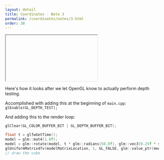 ```yaml
---
layout: detail
title: Coordinates - Note 3
permalink: /coordinates/notes/3.html
order: 30
---
```


<iframe>

</iframe>

Here's how it looks after we let OpenGL know to actually perform depth testing. 

Accomplished with adding this at the beginning of ```main.cpp```: ```glEnable(GL_DEPTH_TEST);``` 

And adding this to the render loop: 

```c++
glClear(GL_COLOR_BUFFER_BIT | GL_DEPTH_BUFFER_BIT);

float t = glfwGetTime();
model = glm::mat4(1.0f);
model = glm::rotate(model, t * glm::radians(50.0f), glm::vec3(0.25f * sin(t), 0.25f * cos(t), 0.0f));
glUniformMatrix4fv(modelMatrixLocation, 1, GL_FALSE, glm::value_ptr(model));
// draw the cube
```